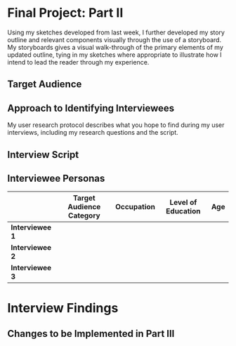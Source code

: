 # Final Project: Part II

Using my sketches developed from last week, I further developed my story outline and relevant components visually through the use of a storyboard.  
My storyboards gives a visual walk-through of the primary elements of my updated outline, tying in my sketches where appropriate to illustrate how I intend to lead the reader through my experience.


## Target Audience

## Approach to Identifying Interviewees
My user research protocol describes what you hope to find during my user interviews, including my research questions and the script.

## Interview Script


## Interviewee Personas
|  |  Target Audience Category | Occupation | Level of Education | Age |
|-----|-----|-----| ----- |----- |
| **Interviewee 1** |  |  |  | |
| **Interviewee 2** |  | | | |
| **Interviewee 3** |  | | | |

# Interview Findings

## Changes to be Implemented in Part III
